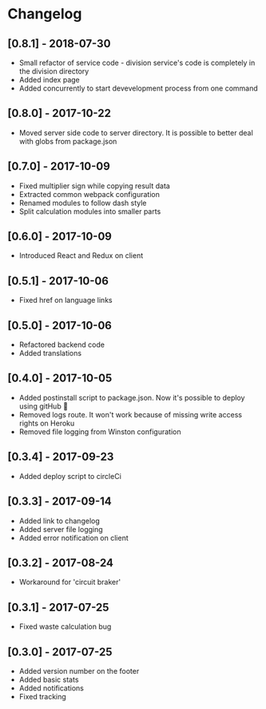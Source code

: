 # Changelog

## [0.8.1] - 2018-07-30

* Small refactor of service code - division service's code is completely in the division directory
* Added index page
* Added concurrently to start devevelopment process from one command

## [0.8.0] - 2017-10-22

* Moved server side code to server directory. It is possible to better deal with globs from package.json

## [0.7.0] - 2017-10-09

* Fixed multiplier sign while copying result data
* Extracted common webpack configuration 
* Renamed modules to follow dash style
* Split calculation modules into smaller parts

## [0.6.0] - 2017-10-09

* Introduced React and Redux on client

## [0.5.1] - 2017-10-06

* Fixed href on language links

## [0.5.0] - 2017-10-06

* Refactored backend code
* Added translations

## [0.4.0] - 2017-10-05

* Added postinstall script to package.json. Now it's possible to deploy using gitHub 🎉
* Removed logs route. It won't work because of missing write access rights on Heroku
* Removed file logging from Winston configuration

## [0.3.4] - 2017-09-23

* Added deploy script to circleCi

## [0.3.3] - 2017-09-14

* Added link to changelog
* Added server file logging
* Added error notification on client

## [0.3.2] - 2017-08-24

* Workaround for 'circuit braker'

## [0.3.1] - 2017-07-25

* Fixed waste calculation bug

## [0.3.0] - 2017-07-25

* Added  version number on the footer
* Added basic stats
* Added notifications 
* Fixed tracking
